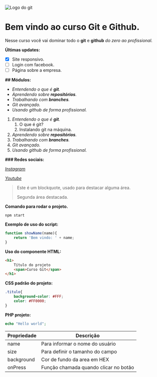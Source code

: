 ![Logo do git](https://sujeitoprogramador.com/wp-content/uploads/2021/04/gitimage.png)

# Bem vindo ao curso Git e Github.

Nesse curso você vai dominar todo o **git** e **github** _do zero ao profissional._

**Últimas updates:**
- [x] Site responsivo.
- [ ] Login com facebook.
- [ ] Página sobre a empresa.

**## Módulos:**
* _Entendendo o que é **git**._
* _Aprendendo sobre **repositórios**._ 
* _Trabalhando com **branches**._
* _Git avançado._
* _Usando github de forma profissional._

1. _Entendendo o que é **git**._
    1. O que é git?
    2. Instalando git na máquina.
2. _Aprendendo sobre **repositórios**._ 
3. _Trabalhando com **branches**._
4. _Git avançado._
5. _Usando github de forma profissional._


**### Redes sociais:**

[_Instagram_](https://instagram.com/sujeitoprogramador)

[_Youtube_](https://youtube.com/c/sujeitoprogramador)

>Este é um blockquote, usado para destacar alguma área.
>
>Segunda área destacada.

**Comando para rodar o projeto.**
```
npm start
```

**Exemplo de uso do script:**
```js
function showName(name){
    return 'Bem vindo: ' + name;
}
```

**Uso do componente HTML:**
```html
<h1>
    Título do projeto 
    <span>Curso Git</span>
</h1>
```

**CSS padrão do projeto:**
```css
.titulo{
    background-color: #FFF;
    color: #FF0000;
}
```

**PHP projeto:**
```php
echo "Hello world";
```

Propriedade | Descrição
----------- | --------
name | Para informar o nome do usuário
size | Para definir o tamanho do campo
background | Cor de fundo da area em HEX
onPress | Função chamada quando clicar no botão